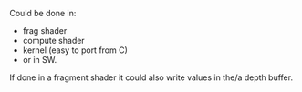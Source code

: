 Could be done in:

* frag shader
* compute shader
* kernel (easy to port from C)
* or in SW.

If done in a fragment shader it could also write values in the/a depth buffer. 

